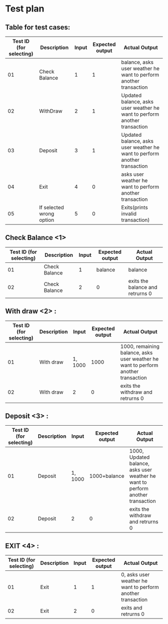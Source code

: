 # Test plan 
## Table for test cases:

   | Test ID (for selecting)| Description | Input | Expected output | Actual Output |
| --- | --- | --- | --- | --- |
| 01 | Check Balance | 1  | 1 |  balance, asks user weather he want to perform another transaction|
| 02 | WithDraw | 2 | 1 |  Updated balance, asks user weather he want to perform another transaction |
| 03 | Deposit | 3 | 1 | Updated balance, asks user weather he want to perform another transaction|
| 04 | Exit| 4 | 0 | asks user weather he want to perform another transaction |
| 05 | If selected wrong option | 5 | 0 | Exits(prints invalid transaction) |

## Check Balance <1>

| Test ID (for selecting)| Description | Input | Expected output | Actual Output |
| --- | --- | --- | --- | --- |
| 01 | Check Balance | 1 | balance |  balance |
| 02 | Check Balance | 2 | 0 |  exits the balance and retrurns 0 |

## With draw <2> :
| Test ID (for selecting)| Description | Input | Expected output | Actual Output |
| --- | --- | --- | --- | --- |
| 01 | With draw |1, 1000 | 1000 |  1000, remaining balance, asks user weather he want to perform another transaction |
| 02 | With draw | 2 | 0 |  exits the withdraw and retrurns 0 |

## Deposit <3> :
| Test ID (for selecting)| Description | Input | Expected output | Actual Output |
| --- | --- | --- | --- | --- |
| 01 | Deposit |1, 1000 | 1000+balance |  1000, Updated balance, asks user weather he want to perform another transaction |
| 02 | Deposit | 2 | 0 |  exits the withdraw and retrurns 0 |

## EXIT <4> :
| Test ID (for selecting)| Description | Input | Expected output | Actual Output |
| --- | --- | --- | --- | --- |
| 01 | Exit |1 | 1 |  0, asks user weather he want to perform another transaction |
| 02 | Exit | 2 | 0 |  exits and retrurns 0 |

